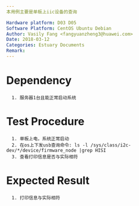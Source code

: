 ```yaml
---
本用例主要是单板上iic设备的查询

Hardware platform: D03 D05  
Software Platform: CentOS Ubuntu Debian 
Author: Vasily Fang <fangyuanzheng3@huawei.com>  
Date: 2018-03-12
Categories: Estuary Documents  
Remark:
---
```


# Dependency
```
  1. 服务器1台且能正常启动系统
```

# Test Procedure
```
  1. 单板上电，系统正常启动
  2. 在os上下发usb查询命令: ls -l /sys/class/i2c-dev/*/device/firmware_node |grep HISI
  3. 查看打印信息是否与实际相符
```

# Expected Result
```
  1. 打印信息与实际相符
```
